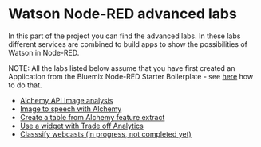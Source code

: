# Watson Node-RED advanced labs

In this part of the project you can find the advanced labs. In these labs different services are combined to build apps to show the possibilities of Watson in Node-RED.

NOTE: All the labs listed below assume that you have first created an Application from the Bluemix Node-RED Starter Boilerplate - see [here](/introduction_to_node_red/README.md) how to do that.

- [Alchemy API Image analysis](alchemy_image_analysis_thumbs/README.md)
- [Image to speech with Alchemy](alchemy_image_to_speech/README.md)
- [Create a table from Alchemy feature extract](alchemy_output_table/README.md)
- [Use a widget with Trade off Analytics](tradeoff_analytics_widget/README.md)
- [Classsify webcasts (in progress, not completed yet)](webcast_classifier/README.md)
